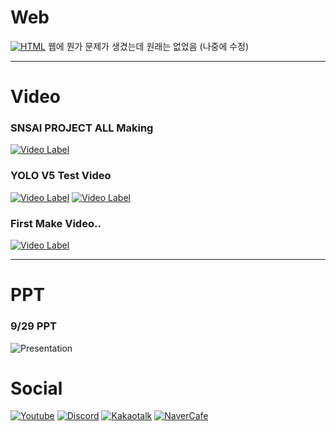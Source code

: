 # Web 
[![HTML](https://img.shields.io/badge/WEB-E34F26?style=flat-square&logo=HTML5&logoColor=white)](https://snsai-cp.netlify.app) 웹에 뭔가 문제가 생겼는데 원래는 없었음 (나중에 수정)

***
# Video 
### SNSAI PROJECT ALL Making 
[![Video Label](https://img.youtube.com/vi/sqdDHZuXo0s/0.jpg)](https://youtu.be/sqdDHZuXo0s)

### YOLO V5 Test Video 
[![Video Label](https://img.youtube.com/vi/zBuSpEyZF_A/0.jpg)](https://youtu.be/zBuSpEyZF_A) [![Video Label](https://img.youtube.com/vi/ahT-imTc_00/0.jpg)](https://youtu.be/ahT-imTc_00)

### First Make Video.. 
[![Video Label](https://img.youtube.com/vi/LYyW83myKU8/0.jpg)](https://youtu.be/LYyW83myKU8)
***

# PPT
### 9/29 PPT
![Presentation](https://docs.google.com/presentation/d/e/2PACX-1vQKhMhWX5_HXuYZlZJWCfkE08S-ka208WpAk8C9_UDBGyEBaZLBrL96IpEF3ug6uExJ3Ckxf1WOQOUn/embed?start=true&loop=true&delayms=5000)

# Social 
[![Youtube](https://img.shields.io/badge/Youtube-FF0000?style=flat-square&logo=Youtube&logoColor=white)](https://www.youtube.com/channel/UC4BpXKEys6LmJmDP2C4_qnw) [![Discord](https://img.shields.io/badge/Discord-7289DA?style=flat-square&logo=Discord&logoColor=white)](https://discord.gg/HFe2MA7) [![Kakaotalk](https://img.shields.io/badge/KakaoOpenChat-FFCD00?style=flat-square&logo=KakaoTalk&logoColor=white)](https://open.kakao.com/o/geNwkSfc) [![NaverCafe](https://img.shields.io/badge/NaverCafe-03C75A?style=flat-square&logo=Naver&logoColor=white)](https://cafe.naver.com/launchpadchat)